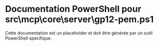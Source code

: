 # Documentation PowerShell pour src\mcp\core\server\gp12-pem.ps1

Cette documentation est un placeholder et doit être générée par un outil PowerShell spécifique.
